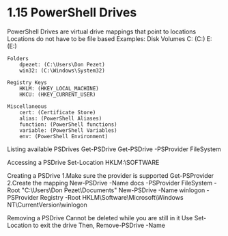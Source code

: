 # 1.15 PowerShell Drives

PowerShell Drives are virtual drive mappings that point to locations
Locations do not have to be file based
Examples:
    Disk Volumes
        C: (C:\)
        E: (E:\)

    Folders
        dpezet: (C:\Users\Don Pezet)
        win32: (C:\Windows\System32)

    Registry Keys
        HKLM: (HKEY_LOCAL_MACHINE)
        HKCU: (HKEY_CURRENT_USER)

    Miscellaneous
        cert: (Certificate Store)
        alias: (PowerShell Aliases)
        function: (PowerShell functions)
        variable: (PowerShell Variables)
        env: (PowerShell Environment)

Listing available PSDrives
    Get-PSDrive
    Get-PSDrive -PSProvider FileSystem

Accessing a PSDrive
    Set-Location HKLM:\SOFTWARE

Creating a PSDrive
    1.Make sure the provider is supported
    Get-PSProvider
    2.Create the mapping
    New-PSDrive -Name docs -PSProvider FileSystem -Root "C:\Users\Don Pezet\Documents"
    New-PSDrive -Name winlogon -PSProvider Registry -Root HKLM\Software\Microsoft\Windows NT\CurrentVersion\winlogon

Removing a PSDrive
    Cannot be deleted while you are still in it
    Use Set-Location to exit the drive
    Then, Remove-PSDrive -Name <name>